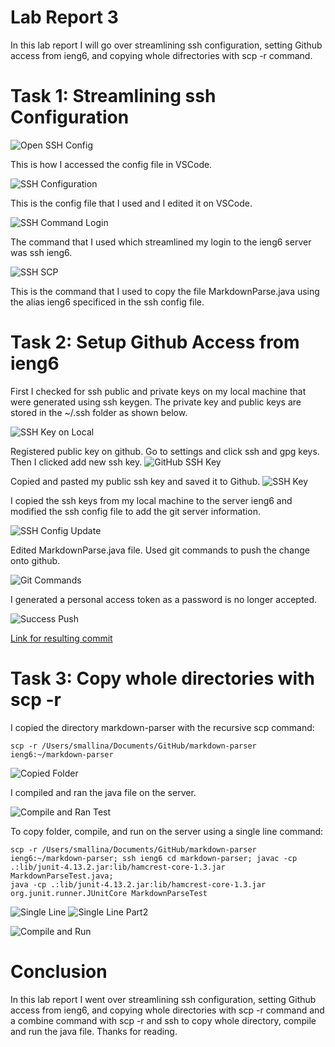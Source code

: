 # Lab Report 3

In this lab report I will go over streamlining ssh configuration, setting Github access from ieng6, and copying whole difrectories with scp -r command. 

# Task 1: Streamlining ssh Configuration 

![Open SSH Config](OpenConfig.png)

This is how I accessed the config file in VSCode.

![SSH Configuration](sshConfigFile.png) 

This is the config file that I used and I edited it on VSCode. 

![SSH Command Login](sshcommandlogin.png)

The command that I used which streamlined my login to the ieng6 server was ssh ieng6. 

![SSH SCP](SCPFilecpoy.png)

This is the command that I used to copy the file MarkdownParse.java using the alias ieng6 specificed in the ssh config file. 

# Task 2: Setup Github Access from ieng6 

First I checked for ssh public and private keys on my local machine that were generated using ssh keygen. The private key and public keys are stored in the ~/.ssh folder as shown below.

![SSH Key on Local](SSHKey.png)

Registered public key on github. Go to settings and click ssh and gpg keys. Then I clicked add new ssh key.
![GitHub SSH Key](GitHubSSHKey.png)

Copied and pasted my public ssh key and saved it to Github.
![SSH Key](SSHKeyGitHub.png)

I copied the ssh keys from my local machine to the server ieng6 and modified the ssh config file to add the git server information.

![SSH Config Update](GitSSHConfig.png)

Edited MarkdownParse.java file. Used git commands to push the change onto github.

![Git Commands](GitCommands.png) 

I generated a personal access token as a password is no longer accepted. 

![Success Push](GitPush.png)

[Link for resulting commit](https://github.com/smallinaUCSD/markdown-parser/commit/b81d7e0c4382d6c1a0a3b03bd61442e4ad3db464)

# Task 3: Copy whole directories with scp -r

I copied the directory markdown-parser with the recursive scp command: 

```
scp -r /Users/smallina/Documents/GitHub/markdown-parser ieng6:~/markdown-parser
```

![Copied Folder](SCPCopyMPD.png)

I compiled and ran the java file on the server.  

![Compile and Ran Test](RunningMCF.png)

To copy folder, compile, and run on the server using a single line command: 

```
scp -r /Users/smallina/Documents/GitHub/markdown-parser ieng6:~/markdown-parser; ssh ieng6 cd markdown-parser; javac -cp .:lib/junit-4.13.2.jar:lib/hamcrest-core-1.3.jar MarkdownParseTest.java;
java -cp .:lib/junit-4.13.2.jar:lib/hamcrest-core-1.3.jar org.junit.runner.JUnitCore MarkdownParseTest
```

![Single Line](singlelinecommand.png)
![Single Line Part2](singlelinepart2.png)

![Compile and Run](Compileandrunsingleline.png)

# Conclusion

In this lab report I went over streamlining ssh configuration, setting Github access from ieng6, and copying whole directories with scp -r command and a combine command with scp -r and ssh to copy whole directory, compile and run the java file. Thanks for reading.